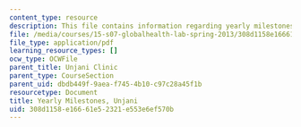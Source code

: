 ```yaml
---
content_type: resource
description: This file contains information regarding yearly milestones.
file: /media/courses/15-s07-globalhealth-lab-spring-2013/308d1158e16661e52321e553e6ef570b_MIT15_S07S13_yearl_mi_unj.pdf
file_type: application/pdf
learning_resource_types: []
ocw_type: OCWFile
parent_title: Unjani Clinic
parent_type: CourseSection
parent_uid: dbdb449f-9aea-f745-4b10-c97c28a45f1b
resourcetype: Document
title: Yearly Milestones, Unjani
uid: 308d1158-e166-61e5-2321-e553e6ef570b
---
```


